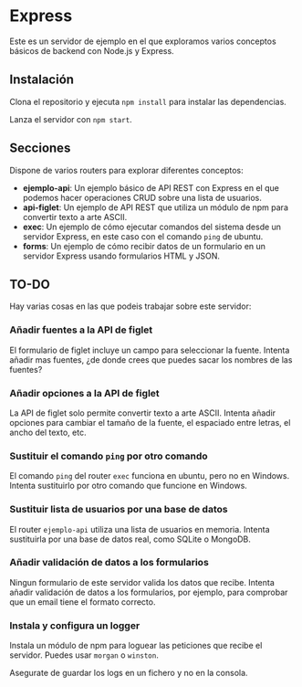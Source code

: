# Express

Este es un servidor de ejemplo en el que exploramos varios conceptos básicos de backend con Node.js y Express.

## Instalación

Clona el repositorio y ejecuta `npm install` para instalar las dependencias.

Lanza el servidor con `npm start`.

## Secciones

Dispone de varios routers para explorar diferentes conceptos:

- **ejemplo-api**: Un ejemplo básico de API REST con Express en el que podemos hacer operaciones CRUD sobre una lista de usuarios.
- **api-figlet**: Un ejemplo de API REST que utiliza un módulo de npm para convertir texto a arte ASCII.
- **exec**: Un ejemplo de cómo ejecutar comandos del sistema desde un servidor Express, en este caso con el comando `ping` de ubuntu.
- **forms**: Un ejemplo de cómo recibir datos de un formulario en un servidor Express usando formularios HTML y JSON.

## TO-DO

Hay varias cosas en las que podeis trabajar sobre este servidor:

### Añadir fuentes a la API de figlet

El formulario de figlet incluye un campo para seleccionar la fuente. Intenta añadir mas fuentes, ¿de donde crees que puedes sacar los nombres de las fuentes?

### Añadir opciones a la API de figlet

La API de figlet solo permite convertir texto a arte ASCII. Intenta añadir opciones para cambiar el tamaño de la fuente, el espaciado entre letras, el ancho del texto, etc.

### Sustituir el comando `ping` por otro comando

El comando `ping` del router `exec` funciona en ubuntu, pero no en Windows. Intenta sustituirlo por otro comando que funcione en Windows.

### Sustituir lista de usuarios por una base de datos

El router `ejemplo-api` utiliza una lista de usuarios en memoria. Intenta sustituirla por una base de datos real, como SQLite o MongoDB.

### Añadir validación de datos a los formularios

Ningun formulario de este servidor valida los datos que recibe. Intenta añadir validación de datos a los formularios, por ejemplo, para comprobar que un email tiene el formato correcto.

### Instala y configura un logger

Instala un módulo de npm para loguear las peticiones que recibe el servidor. Puedes usar `morgan` o `winston`.

Asegurate de guardar los logs en un fichero y no en la consola.